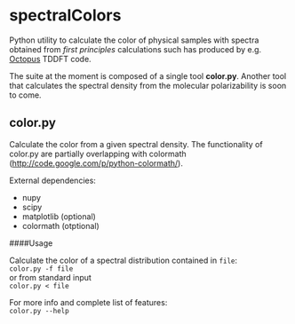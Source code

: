 spectralColors
==============

Python utility to calculate the color of physical samples with spectra obtained from *first principles* calculations
such has produced by e.g. [Octopus](http://www.tddft.org/programs/octopus) TDDFT code.

The suite at the moment is composed of a single tool **color.py**. Another tool that calculates the spectral density 
from the molecular polarizability is soon to come.



## color.py

Calculate the color from a given spectral density.
The functionality of color.py are partially overlapping with colormath (http://code.google.com/p/python-colormath/).

External dependencies:
* nupy
* scipy
* matplotlib (optional)
* colormath (otptional)


####Usage

Calculate the color of a spectral distribution contained in ```file```:  
```color.py -f file```  
or from standard input  
```color.py < file```  

For more info and complete list of features:  
```color.py --help``` 

